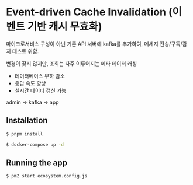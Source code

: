 # Event-driven Cache Invalidation (이벤트 기반 캐시 무효화)

마이크로서비스 구성이 아닌 기존 API 서버에 kafka를 추가하여, 메세지 전송/구독/감지 테스트 위함.

변경이 잦지 않지만, 조회는 자주 이루어지는 메타 데이터 캐싱

- 데이터베이스 부하 감소
- 응답 속도 향상
- 실시간 데이터 갱신 가능

admin -> kafka -> app

## Installation

```bash
$ pnpm install

$ docker-compose up -d
```

## Running the app

```bash
$ pm2 start ecosystem.config.js
```

